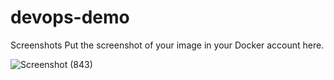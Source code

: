 # devops-demo

Screenshots
Put the screenshot of your image in your Docker account here.

![Screenshot (843)](https://github.com/aa358/devops-demo/assets/66543971/4c9a7f2a-c4b7-42d5-8def-1e9e0e405353)


